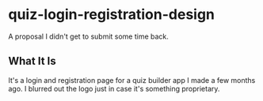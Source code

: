 # quiz-login-registration-design
A proposal I didn't get to submit some time back.

## What It Is
It's a login and registration page for a quiz builder app I made a few months ago. I blurred out the logo just in case it's something proprietary.
